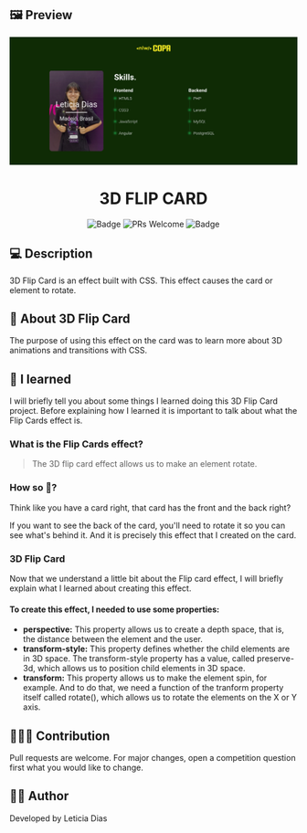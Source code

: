 ## 🖼️ Preview

![3D-Flip-Card](/assets/images/preview.png)

<h1 align="center">3D FLIP CARD</h1>

<div align="center">

![Badge](https://img.shields.io/badge/App-3DFLIPCARD-%2322c55e?style=flat-square&logo=ghost)
![PRs Welcome](https://img.shields.io/badge/PRs-welcome-brightgreen.svg?style=flat-square)
![Badge](https://img.shields.io/github/license/Mikkaiser/blog-techknowledge-front?style=flat-square)

</div>

## 💻 Description

<p>3D Flip Card is an effect built with CSS. This effect causes the card or element to rotate.</p>

## 📖 About 3D Flip Card

<p>
    The purpose of using this effect on the card was to learn more about 3D animations and transitions with CSS.
</p>

## 📖 I learned

<p>I will briefly tell you about some things I learned doing this 3D Flip Card project. Before explaining how I learned it is important to talk about what the Flip Cards effect is.</p>

### What is the Flip Cards effect?

> The 3D flip card effect allows us to make an element rotate.

### How so 🤔?

<p>Think like you have a card right, that card has the front and the back right?</p>
<p>If you want to see the back of the card, you'll need to rotate it so you can see what's behind it. And it is precisely this effect that I created on the card.</p>

### 3D Flip Card

<p>Now that we understand a little bit about the Flip card effect, I will briefly explain what I learned about creating this effect.</p>

#### To create this effect, I needed to use some properties:

- **perspective:** This property allows us to create a depth space, that is, the distance between the element and the user.
- **transform-style:** This property defines whether the child elements are in 3D space. The transform-style property has a value, called preserve-3d, which allows us to position child elements in 3D space.
- **transform:** This property allows us to make the element spin, for example. And to do that, we need a function of the tranform property itself called rotate(), which allows us to rotate the elements on the X or Y axis.

## 🧑‍🚀🚀 Contribution

<p>Pull requests are welcome. For major changes, open a competition question first what you would like to change.</p>

## 👩‍💻 Author

<p>Developed by Leticia Dias</p>
